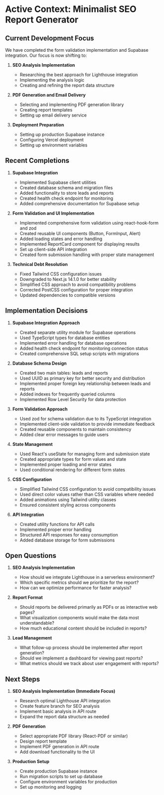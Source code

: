 # Active Context: Minimalist SEO Report Generator

## Current Development Focus
We have completed the form validation implementation and Supabase integration. Our focus is now shifting to:

1. **SEO Analysis Implementation**
   - Researching the best approach for Lighthouse integration
   - Implementing the analysis logic
   - Creating and refining the report data structure

2. **PDF Generation and Email Delivery**
   - Selecting and implementing PDF generation library
   - Creating report templates
   - Setting up email delivery service

3. **Deployment Preparation**
   - Setting up production Supabase instance
   - Configuring Vercel deployment
   - Setting up environment variables

## Recent Completions

1. **Supabase Integration**
   - Implemented Supabase client utilities
   - Created database schema and migration files
   - Added functionality to store leads and reports
   - Created health check endpoint for monitoring
   - Added comprehensive documentation for Supabase setup

2. **Form Validation and UI Implementation**
   - Implemented comprehensive form validation using react-hook-form and zod
   - Created reusable UI components (Button, FormInput, Alert)
   - Added loading states and error handling
   - Implemented ReportCard component for displaying results
   - Set up client-side API integration
   - Created form submission handling with proper state management

3. **Technical Debt Resolution**
   - Fixed Tailwind CSS configuration issues
   - Downgraded to Next.js 14.1.0 for better stability
   - Simplified CSS approach to avoid compatibility problems
   - Corrected PostCSS configuration for proper integration
   - Updated dependencies to compatible versions

## Implementation Decisions

1. **Supabase Integration Approach**
   - Created separate utility module for Supabase operations
   - Used TypeScript types for database entities
   - Implemented error handling for database operations
   - Added health check endpoint for monitoring connection status
   - Created comprehensive SQL setup scripts with migrations

2. **Database Schema Design**
   - Created two main tables: leads and reports
   - Used UUID as primary key for better security and distribution
   - Implemented proper foreign key relationship between leads and reports
   - Added indexes for frequently queried columns
   - Implemented Row Level Security for data protection

3. **Form Validation Approach**
   - Used zod for schema validation due to its TypeScript integration
   - Implemented client-side validation to provide immediate feedback
   - Created reusable components to maintain consistency
   - Added clear error messages to guide users

4. **State Management**
   - Used React's useState for managing form and submission state
   - Created appropriate types for form values and state
   - Implemented proper loading and error states
   - Used conditional rendering for different form states

5. **CSS Configuration**
   - Simplified Tailwind CSS configuration to avoid compatibility issues
   - Used direct color values rather than CSS variables where needed
   - Added animations using Tailwind utility classes
   - Ensured consistent styling across components

6. **API Integration**
   - Created utility functions for API calls
   - Implemented proper error handling
   - Structured API responses for easy consumption
   - Added database storage for form submissions

## Open Questions

1. **SEO Analysis Implementation**
   - How should we integrate Lighthouse in a serverless environment?
   - Which specific metrics should we prioritize for the report?
   - How can we optimize performance for faster analysis?

2. **Report Format**
   - Should reports be delivered primarily as PDFs or as interactive web pages?
   - What visualization components would make the data most understandable?
   - How much educational content should be included in reports?

3. **Lead Management**
   - What follow-up process should be implemented after report generation?
   - Should we implement a dashboard for viewing past reports?
   - What metrics should we track about user engagement with reports?

## Next Steps

1. **SEO Analysis Implementation (Immediate Focus)**
   - Research optimal Lighthouse API integration
   - Create feature branch for SEO analysis
   - Implement basic analysis in API route
   - Expand the report data structure as needed

2. **PDF Generation**
   - Select appropriate PDF library (React-PDF or similar)
   - Design report template
   - Implement PDF generation in API route
   - Add download functionality to the UI

3. **Production Setup**
   - Create production Supabase instance
   - Run migration scripts to set up database
   - Configure environment variables for production
   - Set up monitoring and logging 
